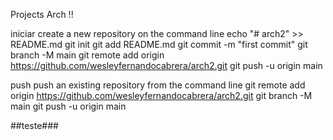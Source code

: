 Projects Arch !!

iniciar
create a new repository on the command line
echo "# arch2" >> README.md
git init
git add README.md
git commit -m "first commit"
git branch -M main
git remote add origin https://github.com/wesleyfernandocabrera/arch2.git
git push -u origin main

push
push an existing repository from the command line
git remote add origin https://github.com/wesleyfernandocabrera/arch2.git
git branch -M main
git push -u origin main

##teste###